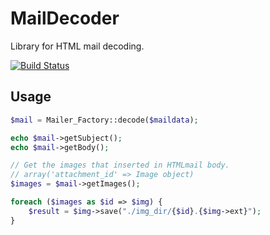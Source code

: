 # MailDecoder

Library for HTML mail decoding.

[![Build
Status](https://travis-ci.org/ackintosh/maildecoder.png?branch=master)](https://travis-ci.org/ackintosh/maildecoder)

## Usage

```php
$mail = Mailer_Factory::decode($maildata);

echo $mail->getSubject();
echo $mail->getBody();

// Get the images that inserted in HTMLmail body.
// array('attachment_id' => Image object)
$images = $mail->getImages();

foreach ($images as $id => $img) {
    $result = $img->save("./img_dir/{$id}.{$img->ext}");
}
```
